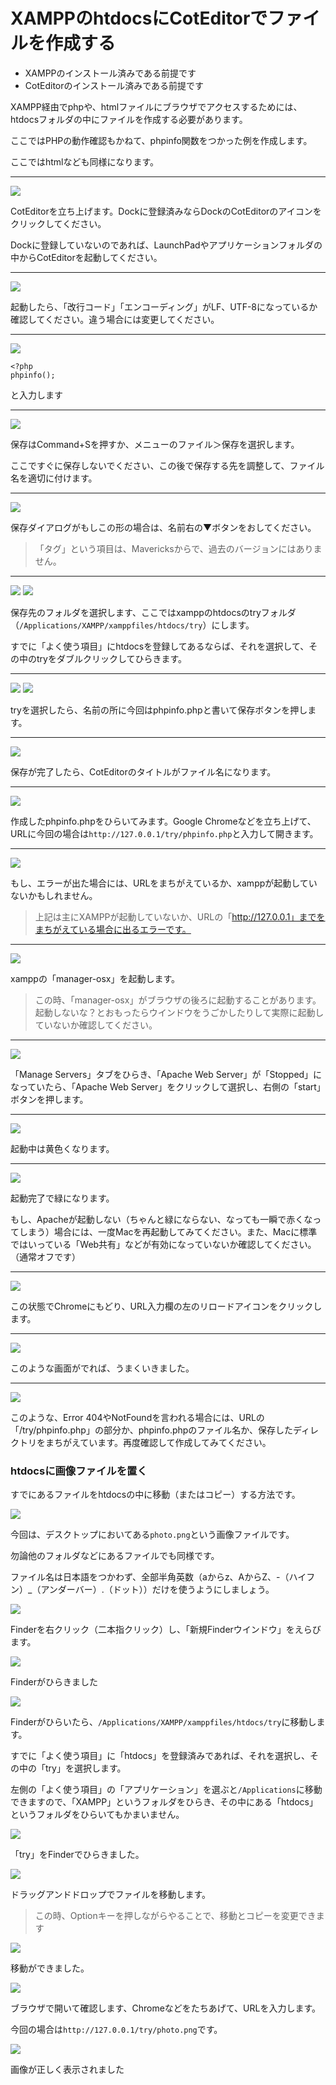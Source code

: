 # XAMPPのhtdocsにCotEditorでファイルを作成する

- XAMPPのインストール済みである前提です
- CotEditorのインストール済みである前提です

XAMPP経由でphpや、htmlファイルにブラウザでアクセスするためには、htdocsフォルダの中にファイルを作成する必要があります。

ここではPHPの動作確認もかねて、phpinfo関数をつかった例を作成します。

ここではhtmlなども同様になります。

***

![](2014-08-09_22.01.08.jpg)

CotEditorを立ち上げます。Dockに登録済みならDockのCotEditorのアイコンをクリックしてください。

Dockに登録していないのであれば、LaunchPadやアプリケーションフォルダの中からCotEditorを起動してください。

***

![](2014-08-09_22.01.12.jpg)

起動したら、「改行コード」「エンコーディング」がLF、UTF-8になっているか確認してください。違う場合には変更してください。

***

![](2014-08-09_22.01.20.jpg)

```
<?php
phpinfo();
```

と入力します

***

![](2014-08-09_22.01.24.jpg)

保存はCommand+Sを押すか、メニューのファイル＞保存を選択します。

ここですぐに保存しないでください、この後で保存する先を調整して、ファイル名を適切に付けます。

***

![](2014-08-09_22.01.38.jpg)

保存ダイアログがもしこの形の場合は、名前右の▼ボタンをおしてください。

> 「タグ」という項目は、Mavericksからで、過去のバージョンにはありません。

***

![](2014-08-09_22.01.33.jpg)
![](2014-08-09_22.02.37.jpg)

保存先のフォルダを選択します、ここではxamppのhtdocsのtryフォルダ（`/Applications/XAMPP/xamppfiles/htdocs/try`）にします。

すでに「よく使う項目」にhtdocsを登録してあるならば、それを選択して、その中のtryをダブルクリックしてひらきます。

***

![](2014-08-09_22.02.43.jpg)
![](2014-08-09_22.02.51.jpg)

tryを選択したら、名前の所に今回はphpinfo.phpと書いて保存ボタンを押します。

***

![](2014-08-09_22.02.54.jpg)

保存が完了したら、CotEditorのタイトルがファイル名になります。

***

![](2014-08-09_22.03.06.jpg)

作成したphpinfo.phpをひらいてみます。Google Chromeなどを立ち上げて、URLに今回の場合は`http://127.0.0.1/try/phpinfo.php`と入力して開きます。

***

![](2014-08-09_22.03.13.jpg)

もし、エラーが出た場合には、URLをまちがえているか、xamppが起動していないかもしれません。

> 上記は主にXAMPPが起動していないか、URLの「http://127.0.0.1」までをまちがえている場合に出るエラーです。

***

![](2014-08-09_22.03.50.jpg)

xamppの「manager-osx」を起動します。

> この時、「manager-osx」がブラウザの後ろに起動することがあります。起動しないな？とおもったらウインドウをうごかしたりして実際に起動していないか確認してください。

***

![](2014-08-09_22.03.53.jpg)

「Manage Servers」タブをひらき、「Apache Web Server」が「Stopped」になっていたら、「Apache Web Server」をクリックして選択し、右側の「start」ボタンを押します。

***

![](2014-08-09_22.03.56.jpg)

起動中は黄色くなります。

***

![](2014-08-09_22.04.04.jpg)

起動完了で緑になります。

もし、Apacheが起動しない（ちゃんと緑にならない、なっても一瞬で赤くなってしまう）場合には、一度Macを再起動してみてください。また、Macに標準ではいっている「Web共有」などが有効になっていないか確認してください。（通常オフです）

***

![](2014-08-09_22.04.08.jpg)

この状態でChromeにもどり、URL入力欄の左のリロードアイコンをクリックします。

***

![](2014-08-09_22.04.10.jpg)

このような画面がでれば、うまくいきました。

***

![](2014-08-09_22.17.20.jpg)

このような、Error 404やNotFoundを言われる場合には、URLの「/try/phpinfo.php」の部分か、phpinfo.phpのファイル名か、保存したディレクトリをまちがえています。再度確認して作成してみてください。

### htdocsに画像ファイルを置く

すでにあるファイルをhtdocsの中に移動（またはコピー）する方法です。

![](2014-08-09_22.33.03.jpg)

今回は、デスクトップにおいてある`photo.png`という画像ファイルです。

勿論他のフォルダなどにあるファイルでも同様です。

ファイル名は日本語をつかわず、全部半角英数（aからz、AからZ、-（ハイフン）_（アンダーバー）.（ドット））だけを使うようにしましょう。

![](2014-08-09_22.33.09.jpg)

Finderを右クリック（二本指クリック）し、「新規Finderウインドウ」をえらびます。

![](2014-08-09_22.33.14.jpg)

Finderがひらきました

![](2014-08-09_22.33.17.jpg)

Finderがひらいたら、`/Applications/XAMPP/xamppfiles/htdocs/try`に移動します。

すでに「よく使う項目」に「htdocs」を登録済みであれば、それを選択し、その中の「try」を選択します。

左側の「よく使う項目」の「アプリケーション」を選ぶと`/Applications`に移動できますので、「XAMPP」というフォルダをひらき、その中にある「htdocs」というフォルダをひらいてもかまいません。

![](2014-08-09_22.33.19.jpg)

「try」をFinderでひらきました。

![](2014-08-09_22.33.23.jpg)

ドラッグアンドドロップでファイルを移動します。

> この時、Optionキーを押しながらやることで、移動とコピーを変更できます

![](2014-08-09_22.33.26.jpg)

移動ができました。

![](2014-08-09_22.36.47.jpg)

ブラウザで開いて確認します、Chromeなどをたちあげて、URLを入力します。

今回の場合は`http://127.0.0.1/try/photo.png`です。

![](2014-08-09_22.36.50.jpg)

画像が正しく表示されました
